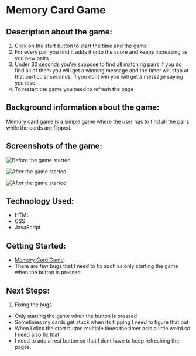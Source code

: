 # Memory Card Game

## Description about the game:

1. Click on the start button to start the time and the game
2. For every pair you find it adds it onto the score and keeps increasing as you new pairs
2. Under 30 seconds you're suppose to find all matching pairs if you do find all of them you will get a winning message and the timer will stop at that particular seconds, if you dont win you will get a message saying you lose.
4. To restart the game you need to refresh the page

## Background information about the game: 

Memory card game is a simple game where the user has to find all the pairs while the cards are flipped.

## Screenshots of the game:

![Before the game started](https://raw.githubusercontent.com/priya131998/memory-card-game/main/Screenshot2.png)
&nbsp;
&nbsp;

![After the game started](https://raw.githubusercontent.com/priya131998/memory-card-game/main/Screenshot1.png)
&nbsp;
&nbsp;

![After the game started](https://raw.githubusercontent.com/priya131998/memory-card-game/main/Screenshot3.png)
&nbsp;
&nbsp;

## Technology Used:

* HTML
* CSS
* JavaScript

## Getting Started:

* [Memory Card Game](https://priya131998.github.io/memory-card-game/)
* There are few bugs that I need to fix such as only starting the game when the button is pressed

## Next Steps:

1. Fixing the bugs
* Only starting the game when the button is pressed
* Sometimes my cards get stuck when its flipping I need to figure that out
* When I click the start button multiple times the timer acts a little weird so I need also fix that
* I need to add a rest button so that I dont have to keep refreshing the pages.
